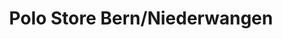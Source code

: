 ---
title: "Polo Store Bern/Niederwangen"
url: /niederwangen-bei-bern/polo-store-bern-niederwangen/
shop: Motorrad
---